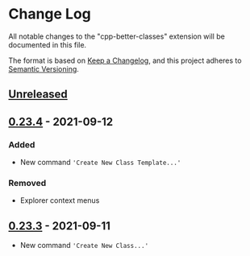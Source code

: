 # Change Log

All notable changes to the "cpp-better-classes" extension will be documented in this file.

The format is based on [Keep a Changelog](https://keepachangelog.com/en/1.0.0/),
and this project adheres to [Semantic Versioning](https://semver.org/spec/v2.0.0.html).

## [Unreleased]

## [0.23.4] - 2021-09-12

### Added

- New command `'Create New Class Template...'`

### Removed

- Explorer context menus

## [0.23.3] - 2021-09-11

- New command `'Create New Class...'`

[Unreleased]: https://github.com/stolyarchuk/cpp-better-classes/compare/v0.23.4...HEAD
[0.23.4]: https://github.com/stolyarchuk/cpp-better-classes/compare/v0.23.3...v0.23.4
[0.23.3]: https://github.com/stolyarchuk/cpp-better-classes/releases/tag/v0.23.3
